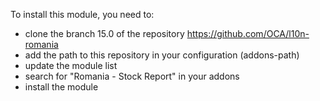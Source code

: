To install this module, you need to:

  - clone the branch 15.0 of the repository
    <https://github.com/OCA/l10n-romania>
  - add the path to this repository in your configuration (addons-path)
  - update the module list
  - search for "Romania - Stock Report" in your addons
  - install the module
